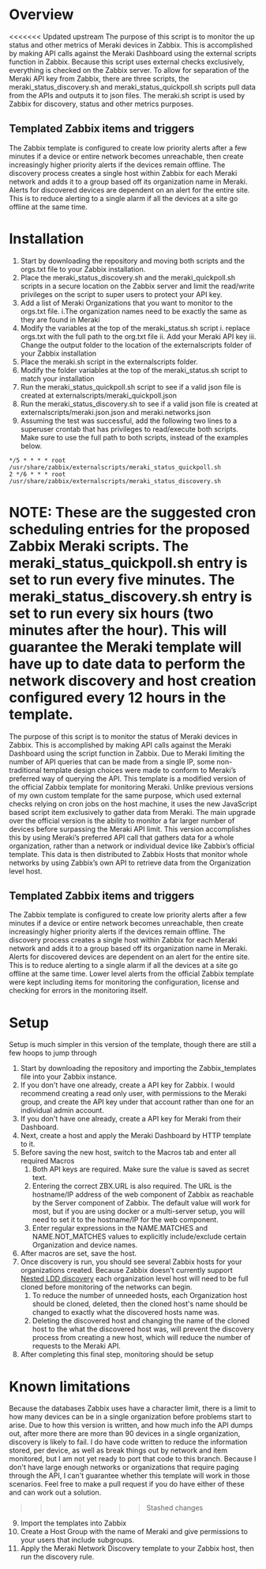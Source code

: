 # Overview
<<<<<<< Updated upstream
 The purpose of this script is to monitor the up status and other metrics of Meraki devices in Zabbix. This is accomplished by making API calls against the Meraki Dashboard using the external scripts function in Zabbix. Because this script uses external checks exclusively, everything is checked on the Zabbix server.
 To allow for separation of the Meraki API key from Zabbix, there are three scripts, the meraki_status_discovery.sh and meraki_status_quickpoll.sh scripts pull data from the APIs and outputs it to json files.  The meraki.sh script is used by Zabbix for discovery, status and other metrics purposes.
## Templated Zabbix items and triggers
 The Zabbix template is configured to create low priority alerts after a few minutes if a device or entire network becomes unreachable, then create increasingly higher priority alerts if the devices remain offline. The discovery process creates a single host within Zabbix for each Meraki network and adds it to a group based off its organization name in Meraki. 
 Alerts for discovered devices are dependent on an alert for the entire site. This is to reduce alerting to a single alarm if all the devices at a site go offline at the same time. 
# Installation
 1.	Start by downloading the repository and moving both scripts and the orgs.txt file to your Zabbix installation.
 2.	Place the meraki_status_discovery.sh and the meraki_quickpoll.sh scripts in a secure location on the Zabbix server and limit the read/write privileges on the script to super users to protect your API key. 
 3. Add a list of Meraki Organizations that you want to monitor to the orgs.txt file. 
	i.The organization names need to be exactly the same as they are found in Meraki
 4.	Modify the variables at the top of the meraki_status.sh script
	i. replace orgs.txt with the full path to the org.txt file
	ii.	Add your Meraki API key
	iii. Change the output folder to the location of the externalscripts folder of your Zabbix installation 
 5. Place the meraki.sh script in the externalscripts folder.
 6. Modify the folder variables at the top of the meraki_status.sh script to match your installation 
 7.	Run the meraki_status_quickpoll.sh script to see if a valid json file is created at externalscripts/meraki_quickpoll.json
 8.	Run the meraki_status_discovery.sh to see if a valid json file is created at externalscripts/meraki.json.json and meraki.networks.json
 9.	Assuming the test was successful, add the following two lines to a superuser crontab that has privileges to read/execute both scripts. Make sure to use the full path to both scripts, instead of the examples below. 

 ```
*/5 * * * * root /usr/share/zabbix/externalscripts/meraki_status_quickpoll.sh
2 */6 * * * root /usr/share/zabbix/externalscripts/meraki_status_discovery.sh
 ```

NOTE: These are the suggested cron scheduling entries for the proposed Zabbix Meraki scripts.  The meraki_status_quickpoll.sh entry is set to run every five minutes.
The meraki_status_discovery.sh entry is set to run every six hours (two minutes after the hour).  This will guarantee the Meraki template will have up to date data to perform the network discovery and host creation configured every 12 hours in the template.
=======
 The purpose of this script is to monitor the status of Meraki devices in Zabbix. This is accomplished by making API calls against the Meraki Dashboard using the script function in Zabbix. Due to Meraki limiting the number of API queries that can be made from a single IP, some non-traditional template design choices were made to conform to Meraki’s preferred way of querying the API.
 This template is a modified version of the official Zabbix template for monitoring Meraki. Unlike previous versions of my own custom template for the same purpose, which used external checks relying on cron jobs on the host machine, it uses the new JavaScript based script item exclusively to gather data from Meraki. 
 The main upgrade over the official version is the ability to monitor a far larger number of devices before surpassing the Meraki API limit. This version accomplishes this by using Meraki’s preferred API call that gathers data for a whole organization, rather than a network or individual device like Zabbix’s official template. This data is then distributed to Zabbix Hosts that monitor whole networks by using Zabbix’s own API to retrieve data from the Organization level host. 
## Templated Zabbix items and triggers
 The Zabbix template is configured to create low priority alerts after a few minutes if a device or entire network becomes unreachable, then create increasingly higher priority alerts if the devices remain offline. The discovery process creates a single host within Zabbix for each Meraki network and adds it to a group based off its organization name in Meraki. 
 Alerts for discovered devices are dependent on an alert for the entire site. This is to reduce alerting to a single alarm if all the devices at a site go offline at the same time. 
 Lower level alerts from the official Zabbix template were kept including items for monitoring the configuration, license and checking for errors in the monitoring itself. 
# Setup
 Setup is much simpler in this version of the template, though there are still a few hoops to jump through
 1.	Start by downloading the repository and importing the Zabbix_templates file into your Zabbix instance. 
 2. If you don't have one already, create a API key for Zabbix. I would recommend creating a read only user, with permissions to the Meraki group, and create the API key under that account rather than one for an individual admin account. 
 3. If you don't have one already, create a API key for Meraki from their Dashboard.
 4. Next, create a host and apply the Meraki Dashboard by HTTP template to it. 
 5. Before saving the new host, switch to the Macros tab and enter all required Macros
    1. Both API keys are required. Make sure the value is saved as secret text.
	2. Entering the correct ZBX.URL is also required. The URL is the hostname/IP address of the web component of Zabbix as reachable by the Server component of Zabbix. The default value will work for most, but if you are using docker or a multi-server setup, you will need to set it to the hostname/IP for the web component.
	3. Enter regular expressions in the NAME.MATCHES and NAME.NOT_MATCHES values to explicitly include/exclude certain Organization and device names.
 6. After macros are set, save the host. 
 7. Once discovery is run, you should see several Zabbix hosts for your organizations created. Because Zabbix doesn't currently support [Nested LDD discovery](https://support.zabbix.com/browse/ZBXNEXT-1527 "Zabbix Feature Request") each organization level host will need to be full cloned before monitoring of the networks can begin. 
    1. To reduce the number of unneeded hosts, each Organization host should be cloned, deleted, then the cloned host's name should be changed to exactly what the discovered hosts name was. 
	2. Deleting the discovered host and changing the name of the cloned host to the what the discovered host was, will prevent the discovery process from creating a new host, which will reduce the number of requests to the Meraki API. 
 8. After completing this final step, monitoring should be setup 
# Known limitations
 Because the databases Zabbix uses have a character limit, there is a limit to how many devices can be in a single organization before problems start to arise. Due to how this version is written, and how much info the API dumps out, after more there are more than 90 devices in a single organization, discovery is likely to fail. I do have code written to reduce the information stored, per device, as well as break things out by network and item monitored, but I am not yet ready to port that code to this branch. 
 Because I don't have large enough networks or organizations that require paging through the API, I can't guarantee whether this template will work in those scenarios. Feel free to make a pull request if you do have either of these and can work out a solution. 
>>>>>>> Stashed changes


 9. Import the templates into Zabbix
 10. Create a Host Group with the name of Meraki and give permissions to your users that include subgroups. 
 11. Apply the Meraki Network Discovery template to your Zabbix host, then run the discovery rule. 
